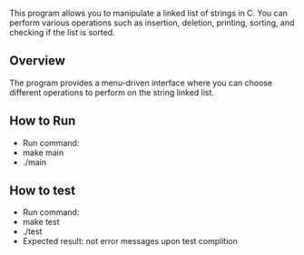 This program allows you to manipulate a linked list of strings in C. You can perform various operations such as insertion, deletion, printing, sorting, and checking if the list is sorted.

## Overview

The program provides a menu-driven interface where you can choose different operations to perform on the string linked list.

## How to Run
- Run command:
- make main
- ./main

## How to test
- Run command: 
- make test
- ./test
- Expected result: not error messages upon test complition
